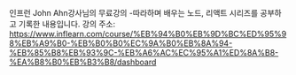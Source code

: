 인프런 John Ahn강사님의 무료강의 -따라하며 배우는 노드, 리액트 시리즈를 공부하고 기록한 내용입니다.
강의 주소: https://www.inflearn.com/course/%EB%94%B0%EB%9D%BC%ED%95%98%EB%A9%B0-%EB%B0%B0%EC%9A%B0%EB%8A%94-%EB%85%B8%EB%93%9C-%EB%A6%AC%EC%95%A1%ED%8A%B8-%EA%B8%B0%EB%B3%B8/dashboard
